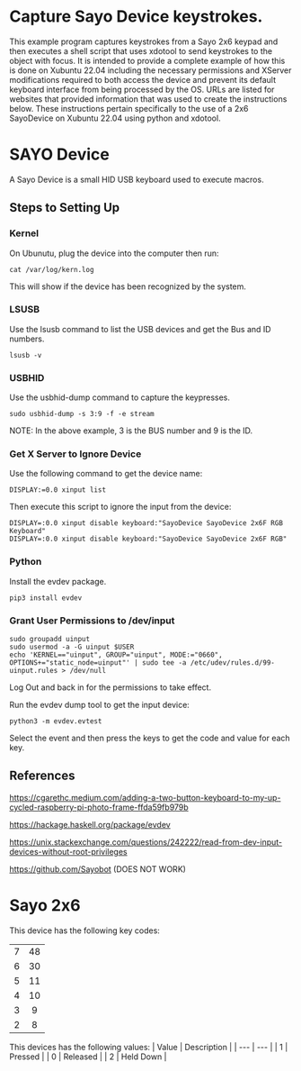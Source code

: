 # Capture Sayo Device keystrokes.
This example program captures keystrokes from a Sayo 2x6 keypad and then executes a shell script that uses xdotool to send keystrokes to the object with focus.  It is intended to provide a complete example of how this is done on Xubuntu 22.04 including the necessary permissions and XServer modifications required to both access the device and prevent its default keyboard interface from being processed by the OS.  URLs are listed for websites that provided information that was used to create the instructions below.  These instructions pertain specifically to the use of a 2x6 SayoDevice on Xubuntu 22.04 using python and xdotool.

# SAYO Device
A Sayo  Device is a small HID USB keyboard used to execute macros.

## Steps to Setting Up
### Kernel
On Ubunutu, plug the device into the computer then run:
```
cat /var/log/kern.log
```
This will show if the device has been recognized by the system.

### LSUSB
Use the lsusb command to list the USB devices and get the Bus and ID numbers.
```
lsusb -v
```

### USBHID
Use the usbhid-dump command to capture the keypresses.
```
sudo usbhid-dump -s 3:9 -f -e stream
```
NOTE: In the above example, 3 is the BUS number and 9 is the ID.

### Get X Server to Ignore Device
Use the following command to get the device name:
```
DISPLAY:=0.0 xinput list
```
Then execute this script to ignore the input from the device:
```
DISPLAY=:0.0 xinput disable keyboard:"SayoDevice SayoDevice 2x6F RGB Keyboard"
DISPLAY=:0.0 xinput disable keyboard:"SayoDevice SayoDevice 2x6F RGB"
```

### Python
Install the evdev package.
```
pip3 install evdev
```

### Grant User Permissions to /dev/input
```
sudo groupadd uinput
sudo usermod -a -G uinput $USER
echo 'KERNEL=="uinput", GROUP="uinput", MODE:="0660", OPTIONS+="static_node=uinput"' | sudo tee -a /etc/udev/rules.d/99-uinput.rules > /dev/null
```
Log Out and back in for the permissions to take effect.

Run the evdev dump tool to get the input device:
```
python3 -m evdev.evtest
```
Select the event and then press the keys to get the code and value for each key.

## References
https://cgarethc.medium.com/adding-a-two-button-keyboard-to-my-up-cycled-raspberry-pi-photo-frame-ffda59fb979b

https://hackage.haskell.org/package/evdev

https://unix.stackexchange.com/questions/242222/read-from-dev-input-devices-without-root-privileges

https://github.com/Sayobot (DOES NOT WORK)


# Sayo 2x6
This device has the following key codes:

| | |
| :-: | :-: |
| 7 | 48 |
| 6 | 30 |
| 5 | 11 |
| 4 | 10 |
| 3 | 9  |
| 2 | 8  |

This devices has the following values:
| Value | Description |
| --- | --- |
| 1 | Pressed |
| 0 | Released |
| 2 | Held Down |
